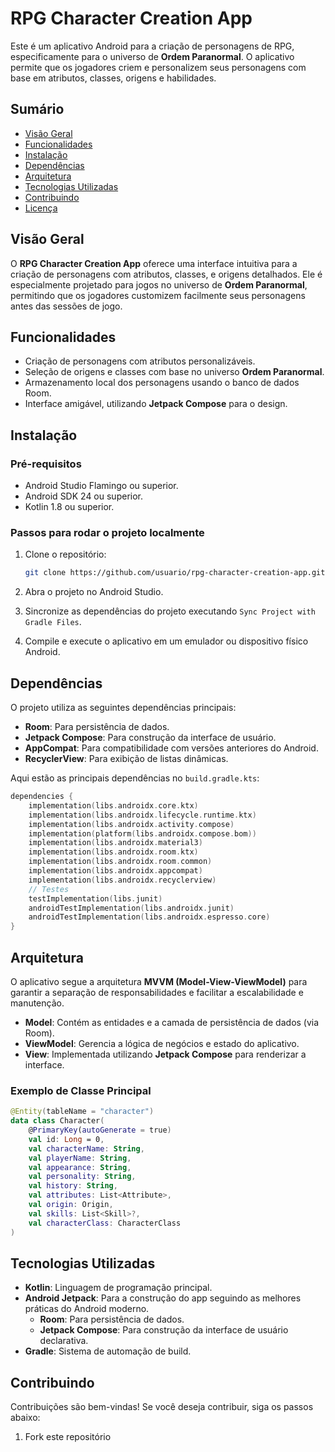 
# RPG Character Creation App

Este é um aplicativo Android para a criação de personagens de RPG, especificamente para o universo de **Ordem Paranormal**. O aplicativo permite que os jogadores criem e personalizem seus personagens com base em atributos, classes, origens e habilidades.

## Sumário

- [Visão Geral](#visão-geral)
- [Funcionalidades](#funcionalidades)
- [Instalação](#instalação)
- [Dependências](#dependências)
- [Arquitetura](#arquitetura)
- [Tecnologias Utilizadas](#tecnologias-utilizadas)
- [Contribuindo](#contribuindo)
- [Licença](#licença)

## Visão Geral

O **RPG Character Creation App** oferece uma interface intuitiva para a criação de personagens com atributos, classes, e origens detalhados. Ele é especialmente projetado para jogos no universo de **Ordem Paranormal**, permitindo que os jogadores customizem facilmente seus personagens antes das sessões de jogo.

## Funcionalidades

- Criação de personagens com atributos personalizáveis.
- Seleção de origens e classes com base no universo **Ordem Paranormal**.
- Armazenamento local dos personagens usando o banco de dados Room.
- Interface amigável, utilizando **Jetpack Compose** para o design.

## Instalação

### Pré-requisitos

- Android Studio Flamingo ou superior.
- Android SDK 24 ou superior.
- Kotlin 1.8 ou superior.

### Passos para rodar o projeto localmente

1. Clone o repositório:

   ```bash
   git clone https://github.com/usuario/rpg-character-creation-app.git
   ```

2. Abra o projeto no Android Studio.

3. Sincronize as dependências do projeto executando `Sync Project with Gradle Files`.

4. Compile e execute o aplicativo em um emulador ou dispositivo físico Android.

## Dependências

O projeto utiliza as seguintes dependências principais:

- **Room**: Para persistência de dados.
- **Jetpack Compose**: Para construção da interface de usuário.
- **AppCompat**: Para compatibilidade com versões anteriores do Android.
- **RecyclerView**: Para exibição de listas dinâmicas.

Aqui estão as principais dependências no `build.gradle.kts`:

```kotlin
dependencies {
    implementation(libs.androidx.core.ktx)
    implementation(libs.androidx.lifecycle.runtime.ktx)
    implementation(libs.androidx.activity.compose)
    implementation(platform(libs.androidx.compose.bom))
    implementation(libs.androidx.material3)
    implementation(libs.androidx.room.ktx)
    implementation(libs.androidx.room.common)
    implementation(libs.androidx.appcompat)
    implementation(libs.androidx.recyclerview)
    // Testes
    testImplementation(libs.junit)
    androidTestImplementation(libs.androidx.junit)
    androidTestImplementation(libs.androidx.espresso.core)
}
```

## Arquitetura

O aplicativo segue a arquitetura **MVVM (Model-View-ViewModel)** para garantir a separação de responsabilidades e facilitar a escalabilidade e manutenção.

- **Model**: Contém as entidades e a camada de persistência de dados (via Room).
- **ViewModel**: Gerencia a lógica de negócios e estado do aplicativo.
- **View**: Implementada utilizando **Jetpack Compose** para renderizar a interface.

### Exemplo de Classe Principal

```kotlin
@Entity(tableName = "character")
data class Character(
    @PrimaryKey(autoGenerate = true)
    val id: Long = 0,
    val characterName: String,
    val playerName: String,
    val appearance: String,
    val personality: String,
    val history: String,
    val attributes: List<Attribute>,
    val origin: Origin,
    val skills: List<Skill>?,
    val characterClass: CharacterClass
)
```

## Tecnologias Utilizadas

- **Kotlin**: Linguagem de programação principal.
- **Android Jetpack**: Para a construção do app seguindo as melhores práticas do Android moderno.
  - **Room**: Para persistência de dados.
  - **Jetpack Compose**: Para construção da interface de usuário declarativa.
- **Gradle**: Sistema de automação de build.

## Contribuindo

Contribuições são bem-vindas! Se você deseja contribuir, siga os passos abaixo:

1. Fork este repositório
